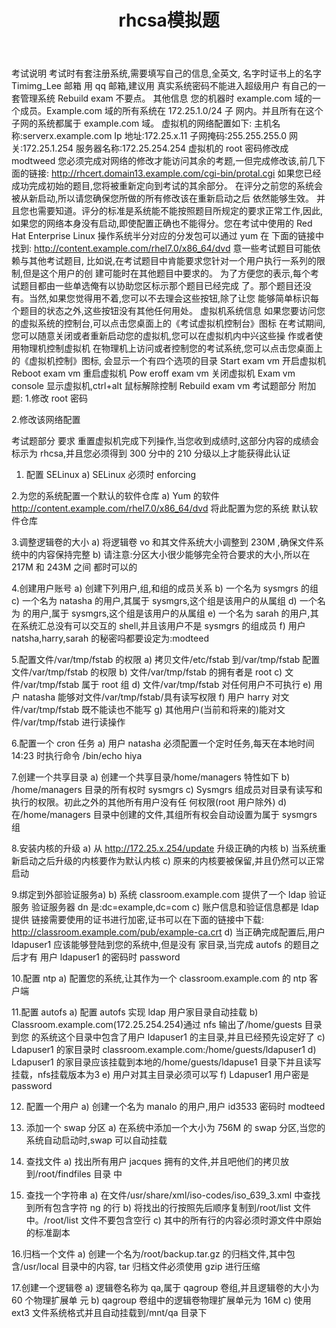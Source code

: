 ﻿---
title: rhcsa模拟题
tags :
 - rhcsa
 - exam
 - need fix
categories:
 - note 
---


考试说明
考试时有套注册系统,需要填写自己的信息,全英文,
名字时证书上的名字
Timimg_Lee 
邮箱
用 qq 邮箱,建议用
真实系统密码不能进入超级用户
有自己的一套管理系统
Rebuild exam 不要点。
其他信息
您的机器时 example.com 域的一个成员。Example.com 域的所有系统在 172.25.1.0/24 子
网内。并且所有在这个子网的系统都属于 example.com 域。
虚拟机的网络配置如下:
主机名称:serverx.example.com
Ip 地址:172.25.x.11
子网掩码:255.255.255.0
网关:172.25.1.254
服务器名称:172.25.254.254
虚拟机的 root 密码修改成 modtweed
您必须完成对网络的修改才能访问其余的考题,一但完成修改该,前几下面的链接:
http://rhcert.domain13.example.com/cgi-bin/protal.cgi
如果您已经成功完成初始的题目,您将被重新定向到考试的其余部分。
在评分之前您的系统会被从新启动,所以请您确保您所做的所有修改该在重新启动之后
依然能够生效。
并且您也需要知道。评分的标准是系统能不能按照题目所规定的要求正常工作,因此,
如果您的网络本身没有启动,即使配置正确也不能得分。您在考试中使用的 Red Hat Enterprise Linux 操作系统半分对应的分发包可以通过 yum
在 下面的链接中找到:
http://content.example.com/rhel7.0/x86_64/dvd 意一些考试题目可能依赖与其他考试题目,
比如说,在考试题目中肯能要求您针对一个用户执行一系列的限制,但是这个用户的创
建可能时在其他题目中要求的。
为了方便您的表示,每个考试题目都由一些单选俺有以协助您区标示那个题目已经完成
了。那个题目还没有。当然,如果您觉得用不着,您可以不去理会这些按钮,除了让您
能够简单标识每个题目的状态之外,这些按钮没有其他任何用处。
虚拟机系统信息
如果您要访问您的虚拟系统的控制台,可以点击您桌面上的《考试虚拟机控制台》图标
在考试期间,您可以随意关闭或者重新启动您的虚拟机,您可以在虚拟机内中兴这些操
作或者使用物理机控制虚拟机
在物理机上访问或者控制您的考试系统,您可以点击您桌面上的《虚拟机控制》图标,
会显示一个有四个选项的目录
Start exam vm 开启虚拟机
Reboot exam vm 重启虚拟机
Pow eroff exam vm 关闭虚拟机
Exam vm console 显示虚拟机,ctrl+alt 鼠标解除控制
Rebuild exam vm
考试题部分
附加题:
1.修改 root 密码

2.修改该网络配置

考试题部分
要求
重置虚拟机完成下列操作,当您收到成绩时,这部分内容的成绩会标示为 rhcsa,并且您必须得到
300 分中的 210 分级以上才能获得此认证
1. 配置 SELinux
a)
SELinux 必须时 enforcing

2.为您的系统配置一个默认的软件仓库
a) Yum 的软件 http://content.example.com/rhel7.0/x86_64/dvd 将此配置为您的系统
默认软件仓库

3.调整逻辑卷的大小
a) 将逻辑卷 vo 和其文件系统大小调整到 230M ,确保文件系统中的内容保持完整
b) 请注意:分区大小很少能够完全符合要求的大小,所以在 217M 和 243M 之间
都时可以的

4.创建用户账号
a) 创建下列用户,组,和组的成员关系
b) 一个名为 sysmgrs 的组
c) 一个名为 natasha 的用户,其属于 sysmgrs,这个组是该用户的从属组
d) 一个名为  的用户,属于 sysmgrs,这个组是该用户的从属组
e) 一个名为 sarah 的用户,其在系统汇总没有可以交互的 shell,并且该用户不是
sysmgrs 的组成员
f) 用户 natsha,harry,sarah 的秘密吗都要设定为:modteed

5.配置文件/var/tmp/fstab 的权限
a) 拷贝文件/etc/fstab 到/var/tmp/fstab 配置文件/var/tmp/fstab 的权限
b) 文件/var/tmp/fstab 的拥有者是 root
c) 文件/var/tmp/fstab 属于 root 组
d) 文件/var/tmp/fstab 对任何用户不可执行
e) 用户 natasha 能够对文件/var/tmp/fstab/具有读写权限
f) 用户 harry 对文件/var/tmp/fstab 既不能读也不能写
g) 其他用户(当前和将来的)能对文件/var/tmp/fstab 进行读操作

6.配置一个 cron 任务
a) 用户 natasha 必须配置一个定时任务,每天在本地时间 14:23 时执行命令
/bin/echo hiya

7.创建一个共享目录
a) 创建一个共享目录/home/managers 特性如下
b) /home/managers 目录的所有权时 sysmgrs
c) Sysmgrs 组成员对目录有读写和执行的权限。初此之外的其他所有用户没有任
何权限(root 用户除外)
d) 在/home/managers 目录中创建的文件,其组所有权会自动设置为属于 sysmgrs
组

8.安装内核的升级
a) 从 http://172.25.x.254/update 升级正确的内核
b) 当系统重新启动之后升级的内核要作为默认内核
c) 原来的内核要被保留,并且仍然可以正常启动

9.绑定到外部验证服务a)
b) 系统 classroom.example.com 提供了一个 ldap 验证服务
   验证服务器 dn 是:dc=example,dc=com
c) 账户信息和验证信息都是 ldap 提供
   链接需要使用的证书进行加密,证书可以在下面的链接中下载:
   http://classroom.example.com/pub/example-ca.crt
d) 当正确完成配置后,用户 ldapuser1 应该能够登陆到您的系统中,但是没有
   家目录,当完成 autofs 的题目之后才有
   用户 ldapuser1 的密码时 password

10.配置 ntp
a) 配置您的系统,让其作为一个 classroom.example.com 的 ntp 客户端

11.配置 autofs
a) 配置 autofs 实现 ldap 用户家目录自动挂载
b)
Classroom.example.com(172.25.254.254)通过 nfs 输出了/home/guests 目录到您
的系统这个目录中包含了用户 ldapuser1 的主目录,并且已经预先设定好了
c)
Ldapuser1 的家目录时 classroom.example.com:/home/guests/ldapuser1
d) Ldapuser1 的家目录应该挂载到本地的/home/guests/ldapuse1 目录下并且读写挂载，nfs挂载版本为3
e)
用户对其主目录必须可以写
f) Ldapuser1 用户密是 password

12. 配置一个用户
a) 创建一个名为 manalo 的用户,用户 id3533 密码时 modteed
13. 添加一个 swap 分区
a)
在系统中添加一个大小为 756M 的 swap 分区,当您的系统自动启动时,swap
可以自动挂载

14. 查找文件
a)
找出所有用户 jacques 拥有的文件,并且吧他们的拷贝放到/root/findfiles 目录
中

15. 查找一个字符串
a)
在文件/usr/share/xml/iso-codes/iso_639_3.xml 中查找到所有包含字符 ng 的行
b)
将找出的行按照先后顺序复制到/root/list 文件中。/root/list 文件不要包含空行
c)
其中的所有行的内容必须时源文件中原始的标准副本

16.归档一个文件
a) 创建一个名为/root/backup.tar.gz 的归档文件,其中包含/usr/local 目录中的内容,
tar 归档文件必须使用 gzip 进行压缩

17.创建一个逻辑卷
a)
逻辑卷名称为 qa,属于 qagroup 卷组,并且逻辑卷的大小为 60 个物理扩展单
元
b)
qagroup 卷组中的逻辑卷物理扩展单元为 16M
c)
使用 ext3 文件系统格式并且自动挂载到/mnt/qa 目录下

